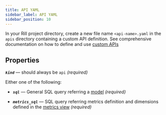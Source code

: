 ```yaml
---
title: API YAML
sidebar_label: API YAML
sidebar_position: 10
---
```


In your Rill project directory, create a new file name `<api-name>.yaml` in the `apis` directory containing a custom API definition.
See comprehensive documentation on how to define and use [custom APIs](../../develop/custom-apis/index.md)

## Properties

_**`kind`**_ — should always be `api` _(required)_

Either one of the following:

- _**`sql`**_ — General SQL query referring a [model](../../develop/sql-models.md) _(required)_

- _**`metrics_sql`**_ — SQL query referring metrics definition and dimensions defined in the [metrics view](../../develop/metrics-dashboard.md) _(required)_
